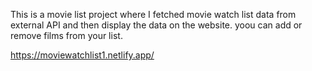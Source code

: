 This is a movie list project where I fetched movie watch list data from          
external API and then display the data on the website. yoou can add or remove films from your list.                            
 
https://moviewatchlist1.netlify.app/      

